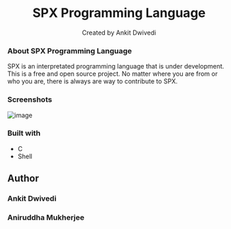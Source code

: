 <h1 align="center">SPX Programming Language</h1>
<p align="center">
      Created by Ankit Dwivedi
</p>

### About SPX Programming Language

SPX is an interpretated programming language that is under development. This is a free and open source project. No matter where you are from or who you are, there is always are way to contribute to SPX.


### Screenshots

![image](https://user-images.githubusercontent.com/65527745/211745417-2c0e09fe-dab7-4c35-b16d-abfbf6b4aaa7.png)


### Built with

- C
- Shell

## Author
### Ankit Dwivedi
### Aniruddha Mukherjee